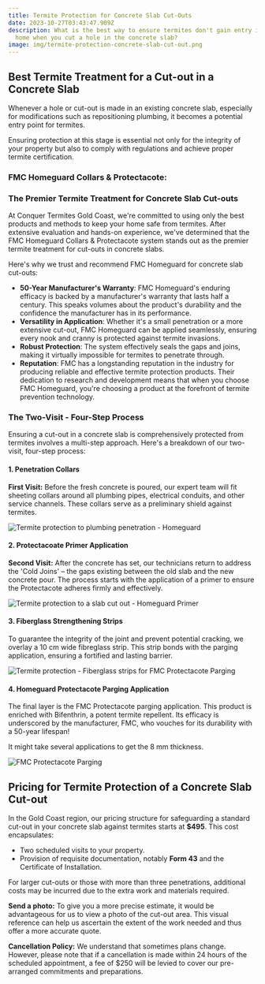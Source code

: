 ```yaml
---
title: Termite Protection for Concrete Slab Cut-Outs
date: 2023-10-27T03:43:47.909Z
description: What is the best way to ensure termites don't gain entry into your
  home when you cut a hole in the concrete slab?
image: img/termite-protection-concrete-slab-cut-out.png
---
```

## Best Termite Treatment for a Cut-out in a Concrete Slab

Whenever a hole or cut-out is made in an existing concrete slab, especially for modifications such as repositioning plumbing, it becomes a potential entry point for termites. 

Ensuring protection at this stage is essential not only for the integrity of your property but also to comply with regulations and achieve proper termite certification.

### FMC Homeguard Collars & Protectacote:

### The Premier Termite Treatment for Concrete Slab Cut-outs

At Conquer Termites Gold Coast, we're committed to using only the best products and methods to keep your home safe from termites. After extensive evaluation and hands-on experience, we've determined that the FMC Homeguard Collars & Protectacote system stands out as the premier termite treatment for cut-outs in concrete slabs.

Here's why we trust and recommend FMC Homeguard for concrete slab cut-outs:

* **50-Year Manufacturer's Warranty**: FMC Homeguard's enduring efficacy is backed by a manufacturer's warranty that lasts half a century. This speaks volumes about the product's durability and the confidence the manufacturer has in its performance.
* **Versatility in Application**: Whether it's a small penetration or a more extensive cut-out, FMC Homeguard can be applied seamlessly, ensuring every nook and cranny is protected against termite invasions.
* **Robust Protection**: The system effectively seals the gaps and joins, making it virtually impossible for termites to penetrate through.
* **Reputation**: FMC has a longstanding reputation in the industry for producing reliable and effective termite protection products. Their dedication to research and development means that when you choose FMC Homeguard, you're choosing a product at the forefront of termite prevention technology.

### The Two-Visit - Four-Step Process

Ensuring a cut-out in a concrete slab is comprehensively protected from termites involves a multi-step approach. Here's a breakdown of our two-visit, four-step process:

#### 1. Penetration Collars

**First Visit:** Before the fresh concrete is poured, our expert team will fit sheeting collars around all plumbing pipes, electrical conduits, and other service channels. These collars serve as a preliminary shield against termites.

![Termite protection to plumbing penetration - Homeguard](img/penetration-collar.png)

#### 2. Protectacoate Primer Application

**Second Visit:** After the concrete has set, our technicians return to address the 'Cold Joins' – the gaps existing between the old slab and the new concrete pour. The process starts with the application of a primer to ensure the Protectacote adheres firmly and effectively.

![Termite protection to a slab cut out - Homeguard Primer](img/protectacote-primer.png)

#### 3. Fiberglass Strengthening Strips

To guarantee the integrity of the joint and prevent potential cracking, we overlay a 10 cm wide fibreglass strip. This strip bonds with the parging application, ensuring a fortified and lasting barrier.

![Termite protection - Fiberglass strips for FMC Protectacote Parging](img/termite-protection-fiberglass-strips.png)

#### 4. Homeguard Protectacote Parging Application

The final layer is the FMC Protectacote parging application. This product is enriched with Bifenthrin, a potent termite repellent. Its efficacy is underscored by the manufacturer, FMC, who vouches for its durability with a 50-year lifespan!

It might take several applications to get the 8 mm thickness.

![FMC Protectacote Parging](img/protectacote-parging.png)

## Pricing for Termite Protection of a Concrete Slab Cut-out

In the Gold Coast region, our pricing structure for safeguarding a standard cut-out in your concrete slab against termites starts at **$495**. This cost encapsulates:

* Two scheduled visits to your property.
* Provision of requisite documentation, notably **Form 43** and the Certificate of Installation.

For larger cut-outs or those with more than three penetrations, additional costs may be incurred due to the extra work and materials required. 

**Send a photo:** To give you a more precise estimate, it would be advantageous for us to view a photo of the cut-out area. This visual reference can help us ascertain the extent of the work needed and thus offer a more accurate quote.

**Cancellation Policy:** We understand that sometimes plans change. However, please note that if a cancellation is made within 24 hours of the scheduled appointment, a fee of $250 will be levied to cover our pre-arranged commitments and preparations.